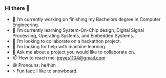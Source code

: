 ### Hi there 👋

- 🔭 I’m currently working on finishing my Bachelors degree in Computer Engineering.
- 🌱 I’m currently learning System-On-Chip design, Digital Signal Processing, Operating Systems, and Embedded Systems.
- 👯 I’m looking to collaborate on a hackathon project.
- 🤔 I’m looking for help with machine learning.
- 💬 Ask me about a project you would like to collaborate on.
- 📫 How to reach me: jreyes1104@gmail.com
- 😄 Pronouns: he/him
- ⚡ Fun fact: I like to snowboard.
